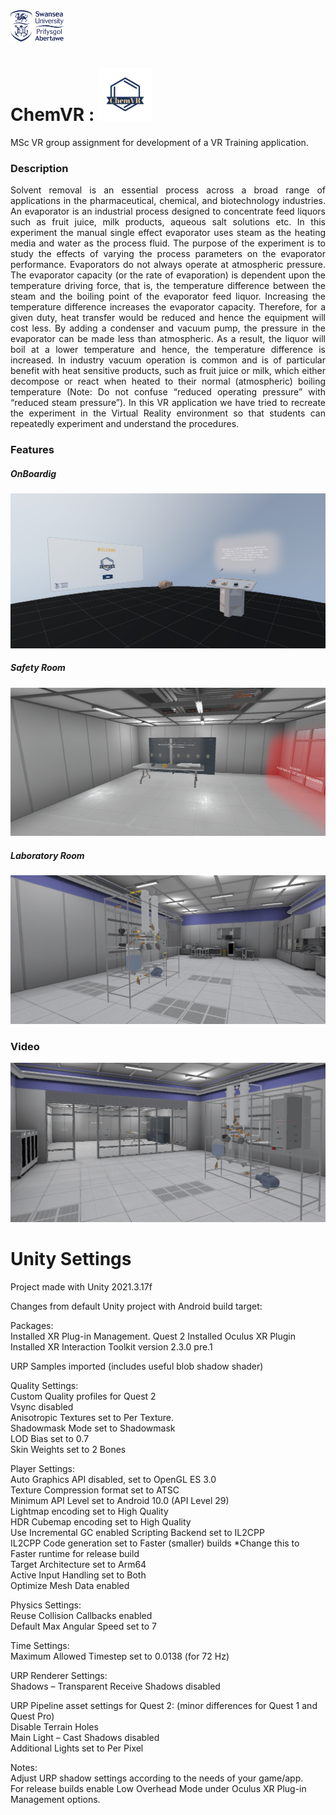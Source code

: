 <img src="https://github.com/2239356Benadict/Assignment1/blob/main/swansea-university-2017.en.png" width="85" height="50"> 

# ChemVR    :     <img src="https://github.com/2239356Benadict/Assignment1/blob/main/ChemVR-logos_transparent.png" width="85" height="85">                                                     

MSc VR group assignment for development of a VR Training application.

### **Description**
<p align="justify">
Solvent removal is an essential process across a broad range of applications in the pharmaceutical, chemical, and biotechnology industries. An evaporator is an industrial process designed to concentrate feed liquors such as fruit juice, milk products, aqueous salt solutions etc. In this experiment the manual single effect evaporator uses steam as the heating media and water as the process fluid. The purpose of the experiment is to study the effects of varying the process parameters on the evaporator performance.
Evaporators do not always operate at atmospheric pressure. The evaporator capacity (or the rate of evaporation) is dependent upon the temperature driving force, that is, the temperature difference between the steam and the boiling point of the evaporator feed liquor. Increasing the temperature difference increases the evaporator capacity. Therefore, for a given duty, heat transfer would be reduced and hence the equipment will cost less. By adding a condenser and vacuum pump, the pressure in the evaporator can be made less than atmospheric. As a result, the liquor will boil at a lower temperature and hence, the temperature difference is increased. In industry vacuum operation is common and is of particular benefit with heat sensitive products, such as fruit juice or milk, which either decompose or react when heated to their normal (atmospheric) boiling temperature (Note: Do not confuse “reduced operating pressure” with “reduced steam pressure”).
In this VR application we have tried to recreate the experiment in the Virtual Reality environment so that students can repeatedly experiment and understand the procedures.<br>
  
### **Features**

##### **OnBoardig**
![alt text](https://github.com/2239356Benadict/Assignment1/blob/main/ChemVR_OnBoarding.png)

##### **Safety Room**
![alt text](https://github.com/2239356Benadict/Assignment1/blob/main/safetyroom.png)

##### **Laboratory Room**
![alt text](https://github.com/2239356Benadict/Assignment1/blob/main/lab.png)
 
### Video
  
  [<img src="https://github.com/2239356Benadict/Assignment1/blob/main/MicrosoftTeams-image%20(11).png" width="1000" height="" />](https://www.youtube.com/watch?v=jChVhQzAMCA)
  
# Unity Settings

Project made with Unity 2021.3.17f

Changes from default Unity project with Android build target:  

Packages:  
Installed XR Plug-in Management. Quest 2 
Installed Oculus XR Plugin  
Installed XR Interaction Toolkit version 2.3.0 pre.1  

URP Samples imported (includes useful blob shadow shader)  

Quality Settings:  
Custom Quality profiles  for Quest 2  
Vsync disabled  
Anisotropic Textures set to Per Texture.  
Shadowmask Mode set to Shadowmask  
LOD Bias set to 0.7  
Skin Weights set to 2 Bones  

Player Settings:  
Auto Graphics API disabled, set to OpenGL ES 3.0  
Texture Compression format set to ATSC  
Minimum API Level set to Android 10.0 (API Level 29)  
Lightmap encoding set to High Quality  
HDR Cubemap encoding set to High Quality  
Use Incremental GC enabled 
Scripting Backend set to IL2CPP  
IL2CPP Code generation set to Faster (smaller) builds *Change this to Faster runtime for release build  
Target Architecture set to Arm64  
Active Input Handling set to Both  
Optimize Mesh Data enabled   

Physics Settings:  
Reuse Collision Callbacks enabled  
Default Max Angular Speed set to 7  

Time Settings:  
Maximum Allowed Timestep set to 0.0138 (for 72 Hz)  

URP Renderer Settings:  
Shadows – Transparent Receive Shadows disabled   

URP Pipeline asset settings for Quest 2: (minor differences for Quest 1 and Quest Pro)  
Disable Terrain Holes  
Main Light – Cast Shadows disabled  
Additional Lights set to Per Pixel  

Notes:  
Adjust URP shadow settings according to the needs of your game/app.   
For release builds enable Low Overhead Mode under Oculus XR Plug-in Management options.  
